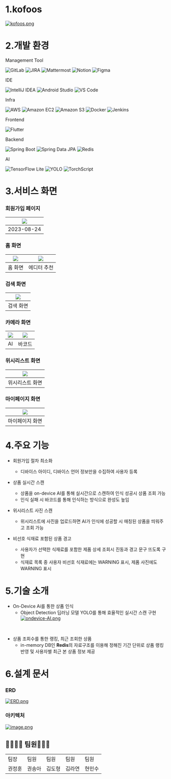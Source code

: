 # 1.kofoos

[![kofoos.png](https://i.postimg.cc/v8zc8ff0/kofoos.png)](https://postimg.cc/jCDsZW8f)

# 2.개발 환경

Management Tool

![GitLab](https://img.shields.io/badge/GitLab-FCA121?style=for-the-badge&logo=gitlab&logoColor=white)
![JIRA](https://img.shields.io/badge/JIRA-0052CC?style=for-the-badge&logo=jira&logoColor=white)
![Mattermost](https://img.shields.io/badge/Mattermost-0072C6?style=for-the-badge&logo=mattermost&logoColor=white)
![Notion](https://img.shields.io/badge/Notion-000000?style=for-the-badge&logo=notion&logoColor=white)
![Figma](https://img.shields.io/badge/Figma-F24E1E?style=for-the-badge&logo=figma&logoColor=white)

IDE

![IntelliJ IDEA](https://img.shields.io/badge/IntelliJ%20IDEA-000000?style=for-the-badge&logo=intellij-idea&logoColor=white)
![Android Studio](https://img.shields.io/badge/Android%20Studio-3DDC84?style=for-the-badge&logo=android-studio&logoColor=white)
![VS Code](https://img.shields.io/badge/Visual%20Studio%20Code-007ACC?style=for-the-badge&logo=visual-studio-code&logoColor=white)


Infra

![AWS](https://img.shields.io/badge/Amazon%20AWS-232F3E?style=for-the-badge&logo=amazon-aws&logoColor=white)
![Amazon EC2](https://img.shields.io/badge/Amazon%20EC2-FF9900?style=for-the-badge&logo=amazonec2&logoColor=white)
![Amazon S3](https://img.shields.io/badge/Amazon%20S3-569A31?style=for-the-badge&logo=amazons3&logoColor=white)
![Docker](https://img.shields.io/badge/Docker-2496ED?style=for-the-badge&logo=docker&logoColor=white)
![Jenkins](https://img.shields.io/badge/Jenkins-D24939?style=for-the-badge&logo=jenkins&logoColor=white)


Frontend

![Flutter](https://img.shields.io/badge/Flutter-02569B?style=for-the-badge&logo=flutter&logoColor=white)


Backend

![Spring Boot](https://img.shields.io/badge/Spring%20Boot-6DB33F?style=for-the-badge&logo=spring-boot)
![Spring Data JPA](https://img.shields.io/badge/Spring%20Data%20JPA-6DB33F?style=for-the-badge&logo=spring&logoColor=white)
![Redis](https://img.shields.io/badge/Redis-DC382D?style=for-the-badge&logo=redis&logoColor=white)

AI

![TensorFlow Lite](https://img.shields.io/badge/TensorFlow%20Lite-FF6F00?style=for-the-badge&logo=tensorflow&logoColor=white)
![YOLO](https://img.shields.io/badge/YOLO-black?style=for-the-badge&logo=appveyor)
![TorchScript](https://img.shields.io/badge/TorchScript-EE4C2C?style=for-the-badge&logo=pytorch&logoColor=white)

# 3.서비스 화면
### 회원가입 페이지
|<img src="./assets/1,2. 개인정보 동의, 재료 선택.gif">|
|------------|
| 2023-08-24 |

### 홈 화면
| <img src="./assets/3. 홈화면.gif"> | <img src="./assets/4. 에디터 추천.gif"> |
|------------|------------|
| 홈 화면  | 에디터 추천 |

### 검색 화면
| <img src="./assets/5. 검색.gif">|
|------------|
| 검색 화면 |

### 카메라 화면
| <img src="./assets/6-1. 카메라.gif"> | <img src="./assets/6-2. 카메라.gif"> |
|------------|------------|
| AI  | 바코드 |

### 위시리스트 화면
| <img src="./assets/7. 위시리스트.gif">|
|------------|
| 위시리스트 화면 |

### 마이페이지 화면
| <img src="./assets/8. 마이페이지.gif">|
|------------|
| 마이페이지 화면 |


# 4.주요 기능
- 회원가입 절차 최소화
  - 디바이스 아이디, 디바이스 언어 정보만을 수집하여 사용자 등록
- 상품 실시간 스캔
  - 상품을 on-device AI를 통해 실시간으로 스캔하여 인식 성공시 상품 조회 가능
  - 인식 실패 시 바코드를 통해 인식하는 방식으로 완성도 높임

- 위시리스트 사진 스캔
  - 위시리스트에 사진을 업로드하면 AI가 인식에 성공할 시 매칭된 상품을 띄워주고 조회 가능

- 비선호 식재료 포함된 상품 경고
  - 사용자가 선택한 식재료를 포함한 제품 상세 조회시 진동과 경고 문구 뜨도록 구현
  - 식재료 목록 중 사용자 비선호 식재료에는 WARNING 표시, 제품 사진에도 WARNING 표시

# 5.기술 소개

- On-Device Ai를 통한 상품 인식
  - Object Detection 딥러닝 모델 YOLO를 통해 효율적인 실시간 스캔 구현<br>
[![ondevice-AI.png](https://i.postimg.cc/L4wqB5nq/ondevice-AI.png)](https://postimg.cc/6TV5B9Vw)
<br>

- 상품 조회수를 통한 랭킹, 최근 조회한 상품
  - in-memory DB인 **Redis**의 자료구조를 이용해 정해진 기간 단위로 상품 랭킹 반영 및 사용자별 최근 본 상품 정보 제공

# 6.설계 문서
### ERD
[![ERD.png](https://i.postimg.cc/TYBrwQr4/ERD.png)](https://postimg.cc/ppY9cfcf)
### 아키텍처
[![image.png](https://i.postimg.cc/vZ9569hH/image.png)](https://postimg.cc/RWSWkW2j)
### 

## 👨‍👨‍👧‍👧 팀원👩‍👦‍👦

<table>
  <tr>
    <td>팀장</td>
    <td>팀원</td>
    <td>팀원</td>
    <td>팀원</td>
    <td>팀원</td>
  </tr>
  <tr>
    <td>권정훈</td>
    <td>권송아</td>
    <td>김도형</td>
    <td>김라연</td>
    <td>현민수</td>
  </tr>
</table>


